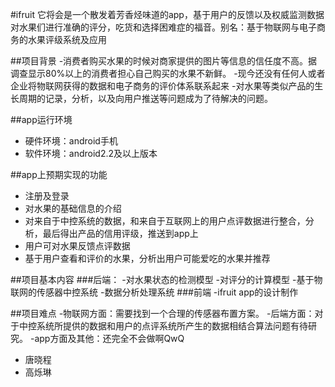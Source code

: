 #ifruit
它将会是一个散发着芳香烃味道的app，基于用户的反馈以及权威监测数据对水果们进行准确的评分，吃货和选择困难症的福音。别名：基于物联网与电子商务的水果评级系统及应用

##项目背景
-消费者购买水果的时候对商家提供的图片等信息的信任度不高。据调查显示80%以上的消费者担心自己购买的水果不新鲜。
-现今还没有任何人或者企业将物联网获得的数据和电子商务的评价体系联系起来
-对水果等类似产品的生长周期的记录，分析，以及向用户推送等问题成为了待解决的问题。

##app运行环境
- 硬件环境：android手机
- 软件环境：android2.2及以上版本

##app上预期实现的功能
- 注册及登录
- 对水果的基础信息的介绍
- 对来自于中控系统的数据，和来自于互联网上的用户点评数据进行整合，分析，最后得出产品的信用评级，推送到app上
- 用户可对水果反馈点评数据
- 基于用户查看和评价的水果，分析出用户可能爱吃的水果并推荐

##项目基本内容
###后端：
-对水果状态的检测模型
-对评分的计算模型
-基于物联网的传感器中控系统
-数据分析处理系统
###前端
-ifruit app的设计制作

##项目难点
-物联网方面：需要找到一个合理的传感器布置方案。
-后端方面：对于中控系统所提供的数据和用户的点评系统所产生的数据相结合算法问题有待研究。
-app方面及其他：还完全不会做啊QwQ

* 唐晓程
* 高烁琳
